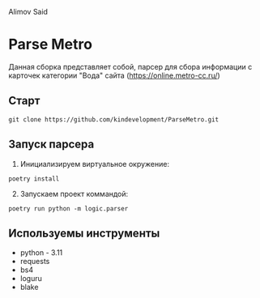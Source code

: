 Alimov Said

# Parse Metro

Данная сборка представляет собой, парсер для сбора информации с карточек категории "Вода" сайта (https://online.metro-cc.ru/)

## Старт
```
git clone https://github.com/kindevelopment/ParseMetro.git
```
## Запуск парсера
1) Инициализируем виртуальное окружение:
```
poetry install
```
2) Запускаем проект коммандой:
```
poetry run python -m logic.parser
```

## Используемы инструменты
- python - 3.11
- requests
- bs4
- loguru
- blake

